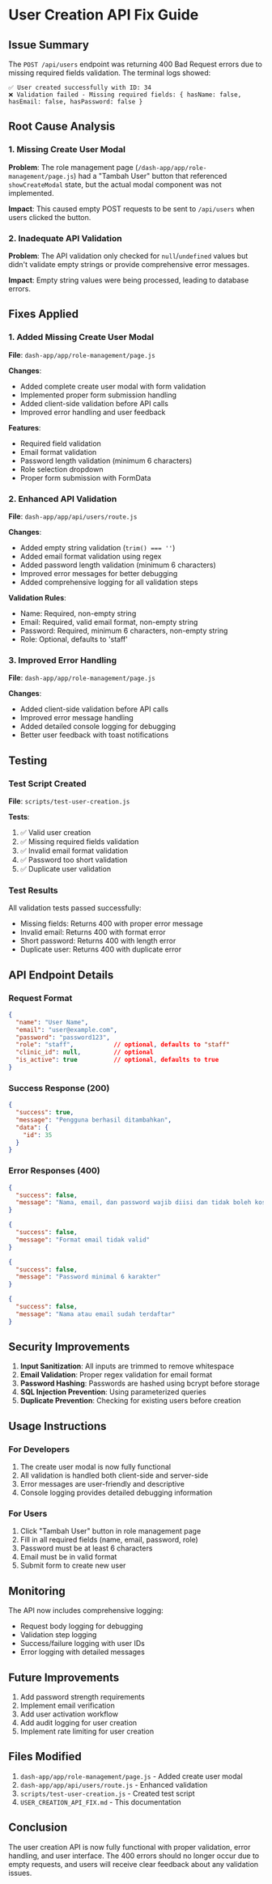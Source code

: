 # User Creation API Fix Guide

## Issue Summary

The `POST /api/users` endpoint was returning 400 Bad Request errors due to missing required fields validation. The terminal logs showed:

```
✅ User created successfully with ID: 34
❌ Validation failed - Missing required fields: { hasName: false, hasEmail: false, hasPassword: false }
```

## Root Cause Analysis

### 1. Missing Create User Modal
**Problem**: The role management page (`/dash-app/app/role-management/page.js`) had a "Tambah User" button that referenced `showCreateModal` state, but the actual modal component was not implemented.

**Impact**: This caused empty POST requests to be sent to `/api/users` when users clicked the button.

### 2. Inadequate API Validation
**Problem**: The API validation only checked for `null`/`undefined` values but didn't validate empty strings or provide comprehensive error messages.

**Impact**: Empty string values were being processed, leading to database errors.

## Fixes Applied

### 1. Added Missing Create User Modal

**File**: `dash-app/app/role-management/page.js`

**Changes**:
- Added complete create user modal with form validation
- Implemented proper form submission handling
- Added client-side validation before API calls
- Improved error handling and user feedback

**Features**:
- Required field validation
- Email format validation
- Password length validation (minimum 6 characters)
- Role selection dropdown
- Proper form submission with FormData

### 2. Enhanced API Validation

**File**: `dash-app/app/api/users/route.js`

**Changes**:
- Added empty string validation (`trim() === ''`)
- Added email format validation using regex
- Added password length validation (minimum 6 characters)
- Improved error messages for better debugging
- Added comprehensive logging for all validation steps

**Validation Rules**:
- Name: Required, non-empty string
- Email: Required, valid email format, non-empty string
- Password: Required, minimum 6 characters, non-empty string
- Role: Optional, defaults to 'staff'

### 3. Improved Error Handling

**File**: `dash-app/app/role-management/page.js`

**Changes**:
- Added client-side validation before API calls
- Improved error message handling
- Added detailed console logging for debugging
- Better user feedback with toast notifications

## Testing

### Test Script Created
**File**: `scripts/test-user-creation.js`

**Tests**:
1. ✅ Valid user creation
2. ✅ Missing required fields validation
3. ✅ Invalid email format validation
4. ✅ Password too short validation
5. ✅ Duplicate user validation

### Test Results
All validation tests passed successfully:
- Missing fields: Returns 400 with proper error message
- Invalid email: Returns 400 with format error
- Short password: Returns 400 with length error
- Duplicate user: Returns 400 with duplicate error

## API Endpoint Details

### Request Format
```json
{
  "name": "User Name",
  "email": "user@example.com",
  "password": "password123",
  "role": "staff",           // optional, defaults to "staff"
  "clinic_id": null,         // optional
  "is_active": true          // optional, defaults to true
}
```

### Success Response (200)
```json
{
  "success": true,
  "message": "Pengguna berhasil ditambahkan",
  "data": {
    "id": 35
  }
}
```

### Error Responses (400)
```json
{
  "success": false,
  "message": "Nama, email, dan password wajib diisi dan tidak boleh kosong"
}
```

```json
{
  "success": false,
  "message": "Format email tidak valid"
}
```

```json
{
  "success": false,
  "message": "Password minimal 6 karakter"
}
```

```json
{
  "success": false,
  "message": "Nama atau email sudah terdaftar"
}
```

## Security Improvements

1. **Input Sanitization**: All inputs are trimmed to remove whitespace
2. **Email Validation**: Proper regex validation for email format
3. **Password Hashing**: Passwords are hashed using bcrypt before storage
4. **SQL Injection Prevention**: Using parameterized queries
5. **Duplicate Prevention**: Checking for existing users before creation

## Usage Instructions

### For Developers
1. The create user modal is now fully functional
2. All validation is handled both client-side and server-side
3. Error messages are user-friendly and descriptive
4. Console logging provides detailed debugging information

### For Users
1. Click "Tambah User" button in role management page
2. Fill in all required fields (name, email, password, role)
3. Password must be at least 6 characters
4. Email must be in valid format
5. Submit form to create new user

## Monitoring

The API now includes comprehensive logging:
- Request body logging for debugging
- Validation step logging
- Success/failure logging with user IDs
- Error logging with detailed messages

## Future Improvements

1. Add password strength requirements
2. Implement email verification
3. Add user activation workflow
4. Add audit logging for user creation
5. Implement rate limiting for user creation

## Files Modified

1. `dash-app/app/role-management/page.js` - Added create user modal
2. `dash-app/app/api/users/route.js` - Enhanced validation
3. `scripts/test-user-creation.js` - Created test script
4. `USER_CREATION_API_FIX.md` - This documentation

## Conclusion

The user creation API is now fully functional with proper validation, error handling, and user interface. The 400 errors should no longer occur due to empty requests, and users will receive clear feedback about any validation issues.
